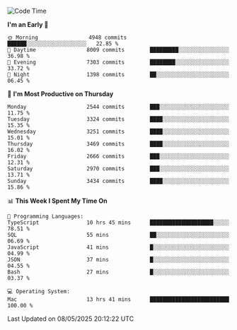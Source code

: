 <!--START_SECTION:waka-->
![Code Time](http://img.shields.io/badge/Code%20Time-5%2C055%20hrs%2044%20mins-blue)

**I'm an Early 🐤** 

```text
🌞 Morning                4948 commits        ██████░░░░░░░░░░░░░░░░░░░   22.85 % 
🌆 Daytime                8009 commits        █████████░░░░░░░░░░░░░░░░   36.98 % 
🌃 Evening                7303 commits        ████████░░░░░░░░░░░░░░░░░   33.72 % 
🌙 Night                  1398 commits        ██░░░░░░░░░░░░░░░░░░░░░░░   06.45 % 
```
📅 **I'm Most Productive on Thursday** 

```text
Monday                   2544 commits        ███░░░░░░░░░░░░░░░░░░░░░░   11.75 % 
Tuesday                  3324 commits        ████░░░░░░░░░░░░░░░░░░░░░   15.35 % 
Wednesday                3251 commits        ████░░░░░░░░░░░░░░░░░░░░░   15.01 % 
Thursday                 3469 commits        ████░░░░░░░░░░░░░░░░░░░░░   16.02 % 
Friday                   2666 commits        ███░░░░░░░░░░░░░░░░░░░░░░   12.31 % 
Saturday                 2970 commits        ███░░░░░░░░░░░░░░░░░░░░░░   13.71 % 
Sunday                   3434 commits        ████░░░░░░░░░░░░░░░░░░░░░   15.86 % 
```


📊 **This Week I Spent My Time On** 

```text
💬 Programming Languages: 
TypeScript               10 hrs 45 mins      ████████████████████░░░░░   78.51 % 
SQL                      55 mins             ██░░░░░░░░░░░░░░░░░░░░░░░   06.69 % 
JavaScript               41 mins             █░░░░░░░░░░░░░░░░░░░░░░░░   04.99 % 
JSON                     37 mins             █░░░░░░░░░░░░░░░░░░░░░░░░   04.55 % 
Bash                     27 mins             █░░░░░░░░░░░░░░░░░░░░░░░░   03.37 % 

💻 Operating System: 
Mac                      13 hrs 41 mins      █████████████████████████   100.00 % 
```


 Last Updated on 08/05/2025 20:12:22 UTC
<!--END_SECTION:waka-->

